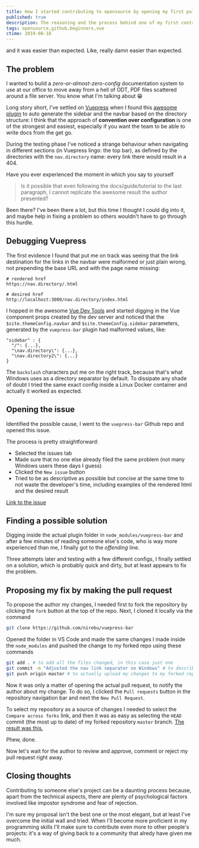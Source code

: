 ```yaml
---
title: How I started contributing to opensource by opening my first pull request
published: true
description: The reasoning and the process behind one of my first contributions to opensource packages
tags: opensource,github,beginners,vue
ctime: 2019-08-18
---
```


and it was easier than expected. Like, really damn easier than expected.

## The problem

I wanted to build a *zero-or-almost-zero-config* documentation system to use at our office to move away from a hell of ODT, PDF files scattered around a file server. You know what I'm talking about 😁

Long story short, I've settled on [Vuepress](https://v1.vuepress.vuejs.org/) when I found this [awesome plugin](https://github.com/ozum/vuepress-bar) to auto generate the sidebar and the navbar based on the directory structure: I think that the approach of **convention over configuration** is one of the strongest and easiest, especially if you want the team to be able to write docs from the get go.

During the testing phase I've noticed a strange behaviour when navigating in different sections (in Vuepress lingo: the top bar), as defined by the directories with the `nav.directory` name: every link there would result in a 404.

Have you ever experienced the moment in which you say to yourself

> Is it possible that even following the docs/guide/tutorial to the last paragraph, I cannot replicate the awesome result the author presented? 

Been there? I've been there a lot, but this time I thought I could dig into it, and maybe help in fixing a problem so others wouldn't have to go through this hurdle.

## Debugging Vuepress

The first evidence I found that put me on track was seeing that the link destination for the links in the navbar were malformed or just plain wrong, not prepending the base URL and with the page name missing:

```
# rendered href
https://nav.directory/.html

# desired href
http://localhost:3000/nav.directory/index.html
```

I hopped in the awesome [Vue Dev Tools](https://chrome.google.com/webstore/detail/vuejs-devtools/nhdogjmejiglipccpnnnanhbledajbpd) and started digging in the Vue component props created by the dev server and noticed that the `$site.themeConfig.navbar` and `$site.themeConfig.sidebar` parameters, generated by the `vuepress-bar` plugin had malformed values, like:

```
"sidebar" : {
  "/": {...},
  "\nav.directory\": {...},
  "\nav.directory2\": {...}
}
```

The `backslash` characters put me on the right track, because that's what Windows uses as a directory separator by default. To dissipate any shade of doubt I tried the same exact config inside a Linux Docker container and actually it worked as expected.

## Opening the issue

Identified the possible cause, I went to the `vuepress-bar` Github repo and opened this issue.

The process is pretty straightforward:

- Selected the issues tab
- Made sure that no one else already filed the same problem (not many Windows users these days I guess)
- Clicked the `New issue` button
- Tried to be as descriptive as possible but concise at the same time to not waste the developer's time, including examples of the rendered html and the desired result

[Link to the issue](https://github.com/ozum/vuepress-bar/issues/2)

## Finding a possible solution

Digging inside the actual plugin folder in `node_modules/vuepress-bar` and after a few minutes of reading someone else's code, who is way more experienced than me, I finally got to the *offending* line.

Three attempts later and testing with a few different configs, I finally settled on a solution, which is probably quick and dirty, but at least appears to fix the problem.

## Proposing my fix by making the pull request

To propose the author my changes, I needed first to fork the repository by clicking the `fork` button at the top of the repo. Next, I cloned it locally via the command

```bash
git clone https://github.com/nirebu/vuepress-bar
```

Opened the folder in VS Code and made the same changes I made inside the `node_modules` and pushed the change to my forked repo using these commands

```bash
git add . # to add all the files changed, in this case just one
git commit -m "Adjusted the nav link separator on Windows" # to describe what my change would do if applied
git push origin master # to actually upload my changes to my forked repository
```

Now it was only a matter of opening the actual pull request, to notify the author about my change. To do so, I clicked the `Pull requests` button in the repository navigation bar and next the `New Pull Request`.

To select my repository as a source of changes I needed to select the `Compare across forks` link, and then it was as easy as selecting the `HEAD` commit (the most up to date) of my forked repository `master` branch. [The result was this.](https://github.com/ozum/vuepress-bar/pull/3)

Phew, done.

Now let's wait for the author to review and approve, comment or reject my pull request right away.

## Closing thoughts

Contributing to someone else's project can be a daunting process because, apart from the technical aspects, there are plenty of psychological factors involved like impostor syndrome and fear of rejection.

I'm sure my proposal isn't the best one or the most elegant, but at least I've overcome the initial wall and tried. When I'll become more proficient in my programming skills I'll make sure to contribute even more to other people's projects: it's a way of giving back to a community that alredy have given me much. 